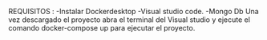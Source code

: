 REQUISITOS :
-Instalar Dockerdesktop
-Visual studio code.
-Mongo Db
Una vez descargado el proyecto abra el terminal del Visual studio y ejecute el comando docker-compose up para ejecutar el proyecto.

